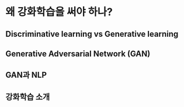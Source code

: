 # 왜 강화학습을 써야 하나?

## Discriminative learning vs Generative learning

## Generative Adversarial Network (GAN)

## GAN과 NLP

## 강화학습 소개
